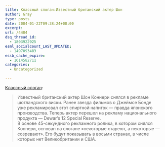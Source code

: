 ```yaml
---
title: Классный слоган:Известный британский актер Шон
author: Gray
type: posts
date: 2004-01-22T09:38:24+00:00
excerpt:
url: /4484
dsq_thread_id:
  - 1803922925
esml_socialcount_LAST_UPDATED:
  - 1497093483
essb_cache_expire:
  - 1614582711
categories:
  - Uncategorized

---
```








<a href="http://www.newsru.com/cinema/22Jan2004/sean.html" target="_blank">Классный слоган</a>:

> Известный британский актер Шон Коннери снялся в рекламе шотландского виски. Ранее звезда фильмов о Джеймсе Бонде уже рекламировал этот спиртной напиток &#8212; правда японского производства. Теперь актер перешел на рекламу национального продукта &#8212; Dewar&#8217;s 12 Special Reserve.  
> В основе 45-секундного рекламного ролика, в котором снялся Коннери, основан на слогане &#171;некоторые стареют, а некоторые &#8212; созревают&#187;. Его будут показывать в восьми странах, в числе которых нет Великобритании и США.
